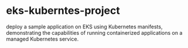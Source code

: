 # eks-kuberntes-project
deploy a sample application on EKS using Kubernetes manifests, demonstrating the capabilities of running containerized applications on a managed Kubernetes service.
